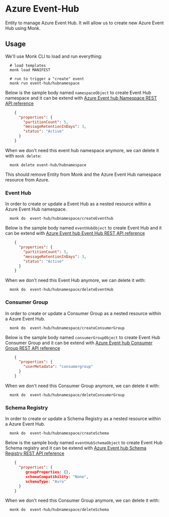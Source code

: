 # Azure Event-Hub

Entity to manage Azure Event Hub.
It will allow us to create new Azure Event Hub using Monk.

## Usage

We'll use Monk CLI to load and run everything:

      # load templates
      monk load MANIFEST
      
      # run to trigger a "create" event
      monk run event-hub/hubnamespace

Below is the sample body named `namespaceObject` to create Event Hub namespace and it can be extend with [Azure Event hub Namespace REST API reference](https://learn.microsoft.com/en-us/rest/api/eventhub/stable/namespaces/create-or-update?tabs=HTTP)

```json
    {
      "properties": {
        "partitionCount": 5,
        "messageRetentionInDays": 3,
        "status": "Active"
      }
    }
```

When we don't need this event hub namespace anymore,
we can delete it with `monk delete`:

      monk delete event-hub/hubnamespace

This should remove Entity from Monk and the Azure Event Hub namespace resource from Azure.

### Event Hub

In order to create or update a Event Hub as a nested resource within a Azure Event Hub namespace.

      monk do  event-hub/hubnamespace/createEventhub

Below is the sample body named `eventHubObject` to create Event Hub and it can be extend with [Azure Event hub Event Hub REST API reference](https://learn.microsoft.com/en-us/rest/api/eventhub/stable/event-hubs/create-or-update?tabs=HTTP)

```json
    {
      "properties": {
        "partitionCount": 5,
        "messageRetentionInDays": 3,
        "status": "Active"
      }
    }
```

When we don't need this Event Hub anymore,
we can delete it with: 

      monk do  event-hub/hubnamespace/deleteEventHub



### Consumer Group

In order to create or update a Consumer Group as a nested resource within a Azure Event Hub.

      monk do  event-hub/hubnamespace/createConsumerGroup

Below is the sample body named `consumerGroupObject` to create Event Hub Consumer Group and it can be extend with [Azure Event hub Consumer Group REST API reference](https://learn.microsoft.com/en-us/rest/api/eventhub/stable/consumer-groups/create-or-update?tabs=HTTP)

```json
    {
      "properties": {
        "userMetadata": "consumergroup"
      }
    }
```

When we don't need this Consumer Group anymore,
we can delete it with: 

      monk do  event-hub/hubnamespace/deleteConsumerGroup


### Schema Registry

In order to create or update a Schema Registry as a nested resource within a Azure Event Hub.

      monk do  event-hub/hubnamespace/createSchema

Below is the sample body named `eventHubSchemaObject` to create Event Hub Schema registry and it can be extend with [Azure Event hub Schema Registry REST API reference](https://learn.microsoft.com/en-us/rest/api/eventhub/stable/schema-registry/create-or-update?tabs=HTTP)

```json
    {
      "properties": {
         groupProperties: {},
         schemaCompatibility: "None",
         schemaType: "Avro"
      }
    }
```

When we don't need this Consumer Group anymore,
we can delete it with: 

      monk do  event-hub/hubnamespace/deleteSchema
